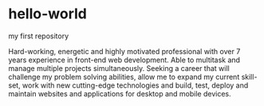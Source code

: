 # hello-world
my first repository

Hard-working, energetic and highly motivated professional with over 7 years experience in front-end web development. Able to multitask and manage multiple projects simultaneously. Seeking a career that will challenge my problem solving abilities, allow me to expand my current skill-set, work with new cutting-edge technologies and build, test, deploy and maintain websites and applications for desktop and mobile devices.
